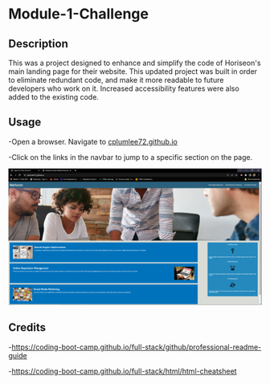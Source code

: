 # Module-1-Challenge

## Description

This was a project designed to enhance and simplify the code of Horiseon's main landing page for their website. This updated project was built in order to eliminate redundant code, and make it more readable to future developers who work on it. Increased accessibility features were also added to the existing code. 


## Usage

-Open a browser. Navigate to [cplumlee72.github.io](https://cplumlee72.github.io) 

-Click on the links in the navbar to jump to a specific section on the page. 

![image of website landing page](/assets/images/READMEss.PNG)

## Credits

-https://coding-boot-camp.github.io/full-stack/github/professional-readme-guide

-https://coding-boot-camp.github.io/full-stack/html/html-cheatsheet

